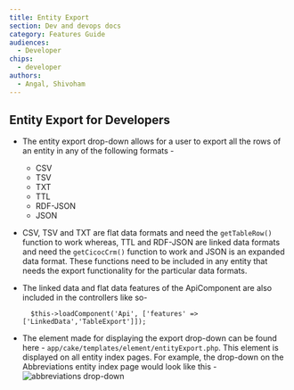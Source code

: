 ```yaml
---
title: Entity Export
section: Dev and devops docs
category: Features Guide
audiences:
  - Developer
chips:
  - developer
authors:
  - Angal, Shivoham
---
```


## Entity Export for Developers

- The entity export drop-down allows for a user to export all the rows of an entity in any of the following formats -
  - CSV
  - TSV
  - TXT
  - TTL
  - RDF-JSON
  - JSON

- CSV, TSV and TXT are flat data formats and need the `getTableRow()` function to work whereas, TTL and RDF-JSON are linked data formats and need the `getCicocCrm()` function to work and JSON is an expanded data format. These functions need to be included in any entity that needs the export functionality for the particular data formats.

- The linked data and flat data features of the ApiComponent are also included in the controllers like so- <br>

        $this->loadComponent('Api', ['features' => ['LinkedData','TableExport']]);

- The element made for displaying the export drop-down can be found here - `app/cake/templates/element/entityExport.php`. This element is displayed on all entity index pages. For example, the drop-down on the Abbreviations entity index page would look like this - <br>
![abbreviations drop-down](/cdli-docs/images/entity_dd.png)
